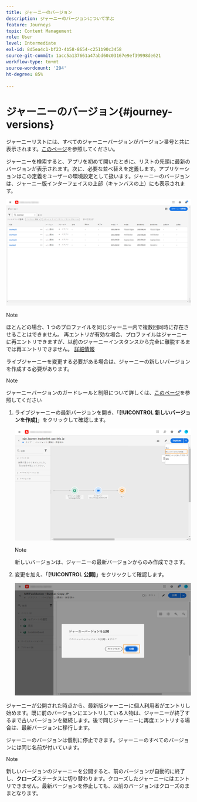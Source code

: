 ```yaml
---
title: ジャーニーのバージョン
description: ジャーニーのバージョンについて学ぶ
feature: Journeys
topic: Content Management
role: User
level: Intermediate
exl-id: 8d5ea4c1-bf23-4b58-8654-c251b90c3458
source-git-commit: 1acc5a137661a47abd60c03167e9ef39998de621
workflow-type: tm+mt
source-wordcount: '294'
ht-degree: 85%

---
```


# ジャーニーのバージョン{#journey-versions}

ジャーニーリストには、すべてのジャーニーバージョンがバージョン番号と共に表示されます。[このページ](../building-journeys/using-the-journey-designer.md)を参照してください。

ジャーニーを検索すると、アプリを初めて開いたときに、リストの先頭に最新のバージョンが表示されます。次に、必要な並べ替えを定義します。アプリケーションはこの定義をユーザーの環境設定として扱います。ジャーニーのバージョンは、ジャーニー版インターフェイスの上部（キャンバスの上）にも表示されます。

![](assets/journeyversions1.png)

>[!NOTE]
>
>ほとんどの場合、1 つのプロファイルを同じジャーニー内で複数回同時に存在させることはできません。 再エントリが有効な場合、プロファイルはジャーニーに再エントリできますが、以前のジャーニーインスタンスから完全に離脱するまでは再エントリできません。 [詳細情報](../building-journeys/journey-end.md)

ライブジャーニーを変更する必要がある場合は、ジャーニーの新しいバージョンを作成する必要があります。

>[!NOTE]
>
>ジャーニーバージョンのガードレールと制限について詳しくは、[このページ](../start/guardrails.md#journey-versions-limitations)を参照してください

1. ライブジャーニーの最新バージョンを開き、「**[!UICONTROL 新しいバージョンを作成]**」をクリックして確認します。

   ![](assets/journeyversions2.png)

   >[!NOTE]
   >
   >新しいバージョンは、ジャーニーの最新バージョンからのみ作成できます。

1. 変更を加え、「**[!UICONTROL 公開]**」をクリックして確認します。

   ![](assets/journeyversions3.png)

ジャーニーが公開された時点から、最新版ジャーニーに個人利用者がエントリし始めます。既に前のバージョンにエントリしている人物は、ジャーニーが終了するまで古いバージョンを継続します。後で同じジャーニーに再度エントリする場合は、最新バージョンに移行します。

ジャーニーのバージョンは個別に停止できます。ジャーニーのすべてのバージョンには同じ名前が付いています。

>[!NOTE]
>
>新しいバージョンのジャーニーを公開すると、前のバージョンが自動的に終了し、**クローズ**&#x200B;ステータスに切り替わります。クローズしたジャーニーにはエントリできません。最新バージョンを停止しても、以前のバージョンはクローズのままとなります。
